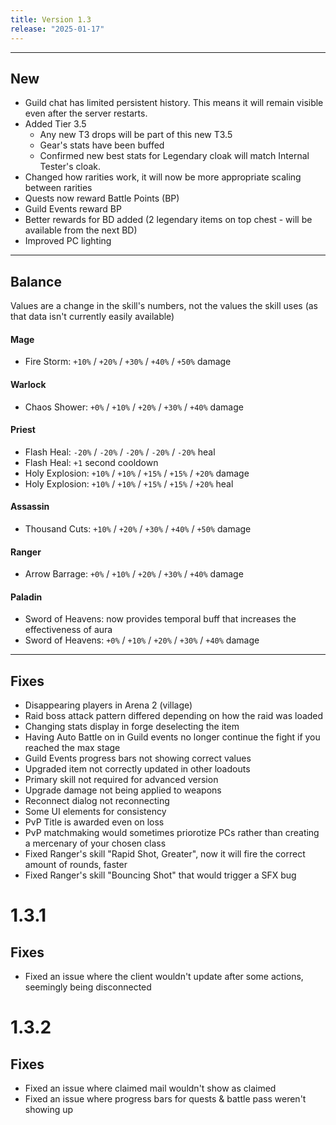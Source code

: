```yaml
---
title: Version 1.3
release: "2025-01-17"
---
```


<script>
    import Callout from "$lib/components/Callout.svelte";
</script>
---
## New
- Guild chat has limited persistent history. This means it will remain visible even after the server restarts.
- Added Tier 3.5
  - Any new T3 drops will be part of this new T3.5
  - Gear's stats have been buffed
  - Confirmed new best stats for Legendary cloak will match Internal Tester's cloak.
- Changed how rarities work, it will now be more appropriate scaling between rarities
- Quests now reward Battle Points (BP)
- Guild Events reward BP
- Better rewards for BD added (2 legendary items on top chest - will be available from the next BD)
- Improved PC lighting
---

## Balance
<Callout variant="warning">
    Values are a change in the skill's numbers, not the values the skill uses (as that data isn't currently easily available)
</Callout>

#### Mage
- Fire Storm: `+10%` / `+20%` / `+30%` / `+40%` / `+50%` damage

#### Warlock
- Chaos Shower:  `+0%` / `+10%` / `+20%` / `+30%` / `+40%` damage

#### Priest
- Flash Heal: `-20%` / `-20%` / `-20%` / `-20%` / `-20%` heal
- Flash Heal: `+1` second cooldown
- Holy Explosion: `+10%` / `+10%` / `+15%` / `+15%` / `+20%` damage
- Holy Explosion: `+10%` / `+10%` / `+15%` / `+15%` / `+20%` heal

#### Assassin
- Thousand Cuts: `+10%` / `+20%` / `+30%` / `+40%` / `+50%` damage

#### Ranger
- Arrow Barrage: `+0%` / `+10%` / `+20%` / `+30%` / `+40%` damage

#### Paladin
- Sword of Heavens: now provides temporal buff that increases the effectiveness of aura
- Sword of Heavens: `+0%` / `+10%` / `+20%` / `+30%` / `+40%` damage

---

## Fixes
- Disappearing players in Arena 2 (village)
- Raid boss attack pattern differed depending on how the raid was loaded
- Changing stats display in forge deselecting the item
- Having Auto Battle on in Guild events no longer continue the fight if you reached the max stage
- Guild Events progress bars not showing correct values
- Upgraded item not correctly updated in other loadouts
- Primary skill not required for advanced version
- Upgrade damage not being applied to weapons
- Reconnect dialog not reconnecting
- Some UI elements for consistency
- PvP Title is awarded even on loss
- PvP matchmaking would sometimes priorotize PCs rather than creating a mercenary of your chosen class
- Fixed Ranger's skill "Rapid Shot, Greater", now it will fire the correct amount of rounds, faster
- Fixed Ranger's skill "Bouncing Shot" that would trigger a SFX bug

# 1.3.1

## Fixes
- Fixed an issue where the client wouldn't update after some actions, seemingly being disconnected

# 1.3.2

## Fixes
- Fixed an issue where claimed mail wouldn't show as claimed
- Fixed an issue where progress bars for quests & battle pass weren't showing up
